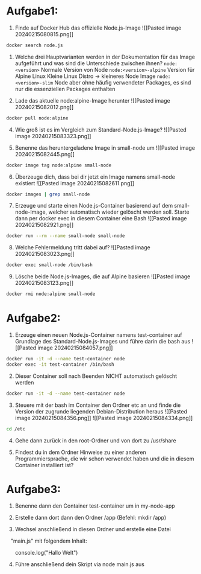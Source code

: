 # Aufgabe1:

1) Finde auf Docker Hub das offizielle Node.js-Image
![[Pasted image 20240215080815.png]]
```bash
docker search node.js
```
	
1) Welche drei Hauptvarianten werden in der Dokumentation für das Image aufgeführt und was sind die Unterschiede zwischen ihnen?
	```node:<version>```
	Normale Version von Node
	```node:<version>-alpine```
	Version für Alpine Linux
	Kleine Linux Distro -> kleineres Node Image
	```node:<version>-slim```
	Node aber ohne häufig verwendeter Packages, es sind nur die essenziellen Packages enthalten


3) Lade das aktuelle node:alpine-Image herunter
![[Pasted image 20240215082012.png]]
```bash
docker pull node:alpine
```

4) Wie groß ist es im Vergleich zum Standard-Node.js-Image?
![[Pasted image 20240215083323.png]]

5) Benenne das heruntergeladene Image in small-node um
![[Pasted image 20240215082445.png]]
```bash
docker image tag node:alpine small-node
```

6) Überzeuge dich, dass bei dir jetzt ein Image namens small-node existiert
![[Pasted image 20240215082611.png]]
```bash
docker images | grep small-node
```

7) Erzeuge und starte einen Node.js-Container basierend auf dem small-node-Image, welcher automatisch wieder gelöscht werden soll. Starte dann per docker exec in diesem Container eine Bash
![[Pasted image 20240215082921.png]]
```bash
docker run --rm --name small-node small-node
```

8) Welche Fehlermeldung tritt dabei auf?
![[Pasted image 20240215083023.png]]
```bash
docker exec small-node /bin/bash
```

9) Lösche beide Node.js-Images, die auf Alpine basieren
![[Pasted image 20240215083123.png]]
```bash
docker rmi node:alpine small-node
```

# Aufgabe2:

1) Erzeuge einen neuen Node.js-Container namens test-container auf Grundlage des Standard-Node.js-Images und führe darin die bash aus
![[Pasted image 20240215084057.png]]
```bash
docker run -it -d --name test-container node
docker exec -it test-container /bin/bash
```

2) Dieser Container soll nach Beenden NICHT automatisch gelöscht werden
```bash
docker run -it -d --name test-container node
```

3) Steuere mit der bash im Container den Ordner etc an und finde die Version der zugrunde liegenden Debian-Distribution heraus
![[Pasted image 20240215084356.png]]
![[Pasted image 20240215084334.png]]
```bash
cd /etc

```
4) Gehe dann zurück in den root-Ordner und von dort zu /usr/share

5) Findest du in dem Ordner Hinweise zu einer anderen Programmiersprache, die wir schon verwendet haben und die in diesem Container installiert ist?


# Aufgabe3:

1) Benenne dann den Container test-container um in my-node-app

2) Erstelle dann dort dann den Ordner /app (Befehl: mkdir /app)

3) Wechsel anschließend in diesen Ordner und erstelle eine Datei

   "main.js" mit folgendem Inhalt:

      console.log("Hallo Welt")

4) Führe anschließend dein Skript via node main.js aus